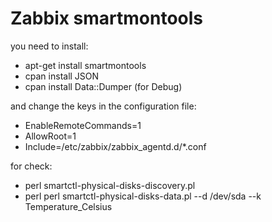 # Zabbix smartmontools
you need to install:
- apt-get install smartmontools
- cpan install JSON
- cpan install Data::Dumper (for Debug)

and change the keys in the configuration file:

- EnableRemoteCommands=1
- AllowRoot=1
- Include=/etc/zabbix/zabbix_agentd.d/*.conf

for check:
- perl smartctl-physical-disks-discovery.pl
- perl perl smartctl-physical-disks-data.pl --d /dev/sda --k Temperature_Celsius
